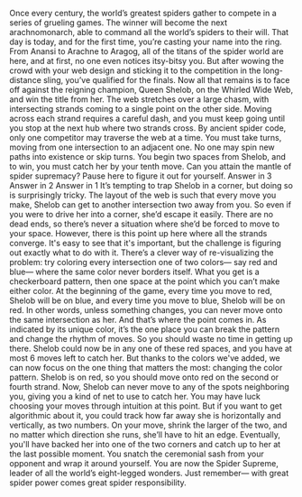 Once every century, the world’s greatest spiders gather to compete in a series of grueling games. The winner will become  the next arachnomonarch, able to command all the world’s spiders to their will. That day is today, and for the first time, you’re casting your name into the ring. From Anansi to Arachne to Aragog, all of the titans of the spider world are here, and at first, no one even notices  itsy-bitsy you. But after wowing the crowd  with your web design and sticking it to the competition  in the long-distance sling, you’ve qualified for the finals. Now all that remains is to face off  against the reigning champion, Queen Shelob, on the Whirled Wide Web, and win the title from her. The web stretches over a large chasm, with intersecting strands coming  to a single point on the other side. Moving across each strand requires a careful dash, and you must keep going until you stop at the next hub where two strands cross. By ancient spider code, only one  competitor may traverse the web at a time. You must take turns, moving from one intersection to an adjacent one. No one may spin new paths  into existence or skip turns. You begin two spaces from Shelob, and to win, you must catch her by your tenth move. Can you attain the mantle of spider supremacy? Pause here to figure it out for yourself. Answer in 3 Answer in 2 Answer in 1 It’s tempting to trap Shelob in a corner, but doing so is surprisingly tricky. The layout of the web  is such that every move you make, Shelob can get to another intersection two away from you. So even if you were to drive her  into a corner, she’d escape it easily. There are no dead ends, so there’s never a situation where she’d  be forced to move to your space. However, there is this point up here where all the strands converge. It's easy to see that it's important, but the challenge is figuring out exactly what to do with it. There’s a clever way of re-visualizing the problem: try coloring every intersection  one of two colors— say red and blue— where the same color never borders itself. What you get is a checkerboard pattern, then one space at the point which you can’t make either color. At the beginning of the game,  every time you move to red, Shelob will be on blue, and every time you move to blue,  Shelob will be on red. In other words, unless something changes, you can never move onto the same  intersection as her. And that’s where the point comes in. As indicated by its unique color, it’s the one place you can break the pattern and change the rhythm of moves. So you should waste no time in getting up there. Shelob could now be in any one  of these red spaces, and you have at most 6 moves left to catch her. But thanks to the colors we've added, we can now focus on the one thing that matters the most: changing the color pattern. Shelob is on red, so you should move  onto red on the second or fourth strand. Now, Shelob can never move to any of the spots neighboring you, giving you a kind of net to use to catch her. You may have luck choosing your moves through intuition at this point. But if you want to get algorithmic about it, you could track how far away she is  horizontally and vertically, as two numbers. On your move,  shrink the larger of the two, and no matter which direction she runs, she’ll have to hit an edge. Eventually, you'll have backed her into one of the two corners and catch up to her  at the last possible moment. You snatch the ceremonial sash  from your opponent and wrap it around yourself. You are now the Spider Supreme, leader of all the world’s  eight-legged wonders. Just remember— with great spider power comes great spider responsibility. 